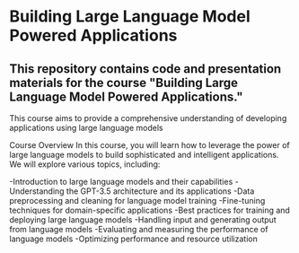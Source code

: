 # Building Large Language Model Powered Applications

## This repository contains code and presentation materials for the course "Building Large Language Model Powered Applications."

This course aims to provide a comprehensive understanding of developing applications using large language models

Course Overview
In this course, you will learn how to leverage the power of large language models to build sophisticated and intelligent applications. We will explore various topics, including: <br>

-Introduction to large language models and their capabilities
-Understanding the GPT-3.5 architecture and its applications
-Data preprocessing and cleaning for language model training
-Fine-tuning techniques for domain-specific applications
-Best practices for training and deploying large language models
-Handling input and generating output from language models
-Evaluating and measuring the performance of language models
-Optimizing performance and resource utilization
